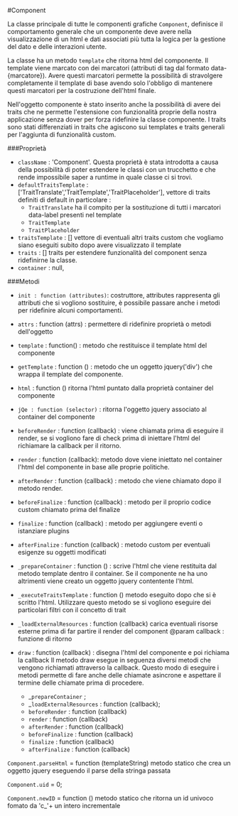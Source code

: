 #Component

La classe principale di tutte le componenti grafiche `Component`, definisce il comportamento
generale che un componente deve avere nella visualizzazione di un html e dati associati
più tutta la logica per la gestione del dato e delle interazioni utente.

La classe ha un metodo `template` che ritorna html del componente. Il template viene marcato
con dei marcatori (attributi di tag dal formato data-{marcatore}). Avere questi marcatori permette
la possibilità di stravolgere completamente il template di base avendo solo l'obbligo di mantenere
questi marcatori per la costruzione dell'html finale.

Nell'oggetto componente è stato inserito anche la possibilità di avere dei traits che ne permette l'estensione
con funzionalità proprie della nostra applicazione senza dover per forza ridefinire la classe componente. 
I traits sono stati differenziati in traits che agiscono sui templates e traits generali per l'aggiunta di 
funzionalità custom.

###Proprietà
- `className` : 'Component'. Questa proprietà è stata introdotta a causa della possibilità di poter estendere 
le classi con un trucchetto e che rende impossibile saper a runtime in quale classe ci si trovi.
- `defaultTraitsTemplate` : ['TraitTranslate','TraitTemplate','TraitPlaceholder'], vettore di traits definiti di default
in particolare :
    - `TraitTranslate` ha il compito per la sostituzione di tutti i marcatori data-label presenti nel template
    - `TraitTemplate`
    - `TraitPlaceholder`
- `traitsTemplate` : [] vettore di eventuali altri traits custom che vogliamo siano eseguiti subito dopo avere visualizzato il template
- `traits` : [] traits per estendere funzionalità del component senza ridefinirne la classe.
- `container` : null,

###Metodi
- `init : function (attributes)`: costruttore, attributes rappresenta gli attributi
che si vogliono sostituire, è possibile passare anche i metodi per ridefinire alcuni 
comportamenti.

- `attrs` : function (attrs) : permettere di ridefinire proprietà o metodi dell'oggetto

- `template` : function() : metodo che restituisce il template html del componente

- `getTemplate` : function () : metodo che un oggetto jquery('div') che wrappa il template
 del componente.

- `html` :  function () ritorna l'html puntato dalla proprietà container del componente
- `jQe : function (selector)` : ritorna l'oggetto jquery associato al container del componente

- `beforeRender` : function (callback) : viene chiamata prima di eseguire il render, se si vogliono
 fare di check prima di iniettare l'html del richiamare la callback per il ritorno.

- `render` : function (callback): metodo dove viene iniettato nel container l'html del componente in 
base alle proprie politiche.

- `afterRender` : function (callback) : metodo che viene chiamato dopo il metodo render.

- `beforeFinalize` : function (callback) : metodo per il proprio codice custom chiamato prima del finalize
- `finalize` : function (callback) : metodo per aggiungere eventi o istanziare plugins 
- `afterFinalize` : function (callback) : metodo custom per eventuali esigenze su oggetti modificati
- `_prepareContainer` : function () : scrive l'html che viene restituita dal metodo template dentro il container.
Se il componente ne ha uno altrimenti viene creato un oggetto jquery contentente l'html.
- `_executeTraitsTemplate` : function () metodo eseguito dopo che si è scritto l'html. Utilizzare questo metodo
se si vogliono eseguire dei particolari filtri con il concetto di trait

- `_loadExternalResources` : function (callback) 
carica eventuali risorse esterne prima di far partire il render del component
@param callback : funzione di ritorno 
    
- `draw` : function (callback) : disegna l'html del componente e poi richiama la callback
Il metodo draw esegue in seguenza diversi metodi che vengono richiamati attraverso la
callback. Questo modo di eseguire i metodi permette di fare anche delle chiamate
asincrone e aspettare il termine delle chiamate prima di procedere. 
 
    - _`prepareContainer` ;
    - _`loadExternalResources` : function (callback);
    - `beforeRender` : function (callback)
    - `render` : function (callback)
    - `afterRender` : function (callback)
    - `beforeFinalize` : function (callback)
    - `finalize` : function (callback)
    - `afterFinalize` : function (callback)

`Component.parseHtml` = function (templateString) metodo statico che crea un oggetto jquery eseguendo
il parse della stringa passata

`Component.uid` = 0;

`Component.newID` = function () metodo statico che ritorna un id univoco fomato da 'c_'+ un intero 
incrementale